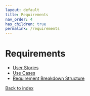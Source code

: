 ```yaml
---
layout: default
title: Requirements
nav_order: 4
has_children: true
permalink: /requirements
---
```


# Requirements

* [User Stories](user-stories.md)
* [Use Cases](use-cases.md)
* [Requirement Breakdown Structure](requirements.md)

[Back to index](../index.md)
